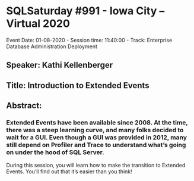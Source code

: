 # SQLSaturday #991 - Iowa City – Virtual 2020
Event Date: 01-08-2020 - Session time: 11:40:00 - Track: Enterprise Database Administration  Deployment
## Speaker: Kathi Kellenberger
## Title: Introduction to Extended Events
## Abstract:
### Extended Events have been available since 2008. At the time, there was a steep learning curve, and many folks decided to wait for a GUI. Even though a GUI was provided in 2012, many still depend on Profiler and Trace to understand what’s going on under the hood of SQL Server. 
During this session, you will learn how to make the transition to Extended Events. You’ll find out that it’s easier than you think!
